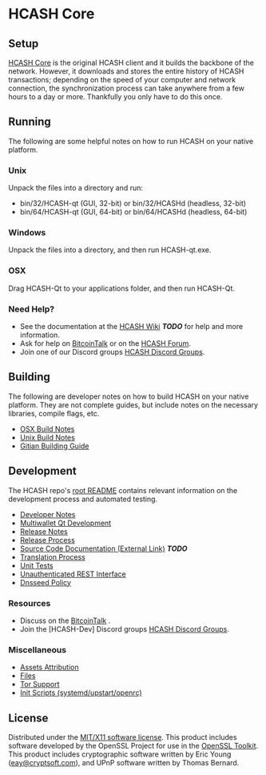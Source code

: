 HCASH Core
=====================

Setup
---------------------
[HCASH Core](http://HCASHcoin.com) is the original HCASH client and it builds the backbone of the network. However, it downloads and stores the entire history of HCASH transactions; depending on the speed of your computer and network connection, the synchronization process can take anywhere from a few hours to a day or more. Thankfully you only have to do this once.

Running
---------------------
The following are some helpful notes on how to run HCASH on your native platform.

### Unix

Unpack the files into a directory and run:

- bin/32/HCASH-qt (GUI, 32-bit) or bin/32/HCASHd (headless, 32-bit)
- bin/64/HCASH-qt (GUI, 64-bit) or bin/64/HCASHd (headless, 64-bit)

### Windows

Unpack the files into a directory, and then run HCASH-qt.exe.

### OSX

Drag HCASH-Qt to your applications folder, and then run HCASH-Qt.

### Need Help?

* See the documentation at the [HCASH Wiki](https://en.bitcoin.it/wiki/Main_Page) ***TODO***
for help and more information.
* Ask for help on [BitcoinTalk](https://bitcointalk.org/index.php) or on the [HCASH Forum](http://HCASHcoin.com/).
* Join one of our Discord groups [HCASH Discord Groups](https://discord.gg/YcnvMqt).

Building
---------------------
The following are developer notes on how to build HCASH on your native platform. They are not complete guides, but include notes on the necessary libraries, compile flags, etc.

- [OSX Build Notes](build-osx.md)
- [Unix Build Notes](build-unix.md)
- [Gitian Building Guide](gitian-building.md)

Development
---------------------
The HCASH repo's [root README](https://github.com/eastcoastcrypto/HCASH/blob/master/README.md) contains relevant information on the development process and automated testing.

- [Developer Notes](developer-notes.md)
- [Multiwallet Qt Development](multiwallet-qt.md)
- [Release Notes](release-notes.md)
- [Release Process](release-process.md)
- [Source Code Documentation (External Link)](https://dev.visucore.com/bitcoin/doxygen/) ***TODO***
- [Translation Process](translation_process.md)
- [Unit Tests](unit-tests.md)
- [Unauthenticated REST Interface](REST-interface.md)
- [Dnsseed Policy](dnsseed-policy.md)

### Resources

* Discuss on the [BitcoinTalk](https://bitcointalk.org/index.php?topic=1262920.0) .
* Join the [HCASH-Dev] Discord groups [HCASH Discord Groups](https://discord.gg/YcnvMqt).

### Miscellaneous
- [Assets Attribution](assets-attribution.md)
- [Files](files.md)
- [Tor Support](tor.md)
- [Init Scripts (systemd/upstart/openrc)](init.md)

License
---------------------
Distributed under the [MIT/X11 software license](http://www.opensource.org/licenses/mit-license.php).
This product includes software developed by the OpenSSL Project for use in the [OpenSSL Toolkit](https://www.openssl.org/). This product includes
cryptographic software written by Eric Young ([eay@cryptsoft.com](mailto:eay@cryptsoft.com)), and UPnP software written by Thomas Bernard.
